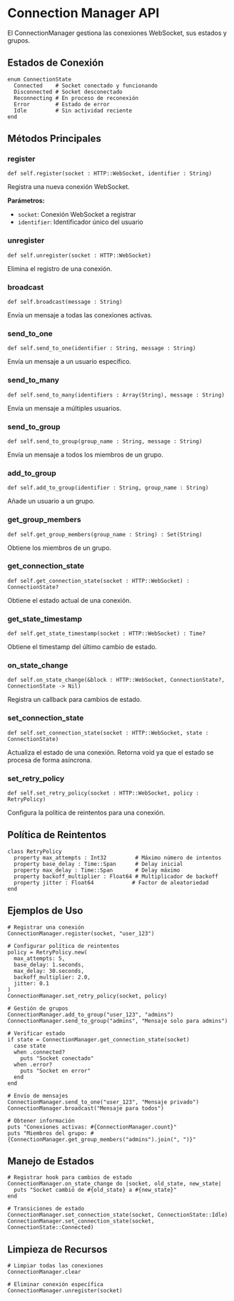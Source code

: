 # Connection Manager API

El ConnectionManager gestiona las conexiones WebSocket, sus estados y grupos.

## Estados de Conexión

```crystal
enum ConnectionState
  Connected    # Socket conectado y funcionando
  Disconnected # Socket desconectado
  Reconnecting # En proceso de reconexión
  Error        # Estado de error
  Idle         # Sin actividad reciente
end
```

## Métodos Principales

### register
```crystal
def self.register(socket : HTTP::WebSocket, identifier : String)
```
Registra una nueva conexión WebSocket.

**Parámetros:**
- `socket`: Conexión WebSocket a registrar
- `identifier`: Identificador único del usuario

### unregister
```crystal
def self.unregister(socket : HTTP::WebSocket)
```
Elimina el registro de una conexión.

### broadcast
```crystal
def self.broadcast(message : String)
```
Envía un mensaje a todas las conexiones activas.

### send_to_one
```crystal
def self.send_to_one(identifier : String, message : String)
```
Envía un mensaje a un usuario específico.

### send_to_many
```crystal
def self.send_to_many(identifiers : Array(String), message : String)
```
Envía un mensaje a múltiples usuarios.

### send_to_group
```crystal
def self.send_to_group(group_name : String, message : String)
```
Envía un mensaje a todos los miembros de un grupo.

### add_to_group
```crystal
def self.add_to_group(identifier : String, group_name : String)
```
Añade un usuario a un grupo.

### get_group_members
```crystal
def self.get_group_members(group_name : String) : Set(String)
```
Obtiene los miembros de un grupo.

### get_connection_state
```crystal
def self.get_connection_state(socket : HTTP::WebSocket) : ConnectionState?
```
Obtiene el estado actual de una conexión.

### get_state_timestamp
```crystal
def self.get_state_timestamp(socket : HTTP::WebSocket) : Time?
```
Obtiene el timestamp del último cambio de estado.

### on_state_change
```crystal
def self.on_state_change(&block : HTTP::WebSocket, ConnectionState?, ConnectionState -> Nil)
```
Registra un callback para cambios de estado.

### set_connection_state
```crystal
def self.set_connection_state(socket : HTTP::WebSocket, state : ConnectionState)
```
Actualiza el estado de una conexión. Retorna void ya que el estado se procesa de forma asíncrona.

### set_retry_policy
```crystal
def self.set_retry_policy(socket : HTTP::WebSocket, policy : RetryPolicy)
```
Configura la política de reintentos para una conexión.

## Política de Reintentos

```crystal
class RetryPolicy
  property max_attempts : Int32         # Máximo número de intentos
  property base_delay : Time::Span      # Delay inicial
  property max_delay : Time::Span       # Delay máximo
  property backoff_multiplier : Float64 # Multiplicador de backoff
  property jitter : Float64            # Factor de aleatoriedad
end
```

## Ejemplos de Uso

```crystal
# Registrar una conexión
ConnectionManager.register(socket, "user_123")

# Configurar política de reintentos
policy = RetryPolicy.new(
  max_attempts: 5,
  base_delay: 1.seconds,
  max_delay: 30.seconds,
  backoff_multiplier: 2.0,
  jitter: 0.1
)
ConnectionManager.set_retry_policy(socket, policy)

# Gestión de grupos
ConnectionManager.add_to_group("user_123", "admins")
ConnectionManager.send_to_group("admins", "Mensaje solo para admins")

# Verificar estado
if state = ConnectionManager.get_connection_state(socket)
  case state
  when .connected?
    puts "Socket conectado"
  when .error?
    puts "Socket en error"
  end
end

# Envío de mensajes
ConnectionManager.send_to_one("user_123", "Mensaje privado")
ConnectionManager.broadcast("Mensaje para todos")

# Obtener información
puts "Conexiones activas: #{ConnectionManager.count}"
puts "Miembros del grupo: #{ConnectionManager.get_group_members("admins").join(", ")}"
```

## Manejo de Estados

```crystal
# Registrar hook para cambios de estado
ConnectionManager.on_state_change do |socket, old_state, new_state|
  puts "Socket cambió de #{old_state} a #{new_state}"
end

# Transiciones de estado
ConnectionManager.set_connection_state(socket, ConnectionState::Idle)
ConnectionManager.set_connection_state(socket, ConnectionState::Connected)
```

## Limpieza de Recursos

```crystal
# Limpiar todas las conexiones
ConnectionManager.clear

# Eliminar conexión específica
ConnectionManager.unregister(socket)
``` 